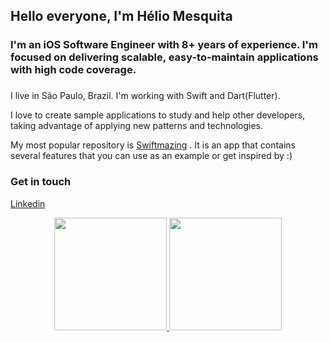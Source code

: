 ## Hello everyone, I'm Hélio Mesquita
</div>
<h3 align="left">I'm an iOS Software Engineer with 8+ years of experience. I'm focused on delivering scalable, easy-to-maintain applications with high code coverage.
</h3>

###
<p align="left">I live in São Paulo, Brazil. I'm working with Swift and Dart(Flutter).</p>

I love to create sample applications to study and help other developers, taking advantage of applying new patterns and technologies.

My most popular repository is [Swiftmazing](https://github.com/HelioMesquita/Swiftmazing) . It is an app that contains several features that you can use as an example or get inspired by :)

###
<p align="left"></p>


### Get in touch
[Linkedin](https://www.linkedin.com/in/h%C3%A9lio-mesquita-b22950109/)


<div align="center">
  <a href="https://github.com/HelioMesquita">
  <img height="180em" src="https://github-readme-stats.vercel.app/api?username=HelioMesquita&show_icons=true&theme=dark&include_all_commits=true"/>
  <img height="180em" src="https://github-readme-stats.vercel.app/api/top-langs/?username=HelioMesquita&layout=compact&langs_count=7&theme=dark"/>
</div>
  

</div>
